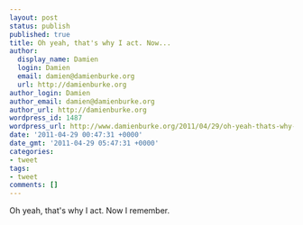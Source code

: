 ```yaml
---
layout: post
status: publish
published: true
title: Oh yeah, that's why I act. Now...
author:
  display_name: Damien
  login: Damien
  email: damien@damienburke.org
  url: http://damienburke.org
author_login: Damien
author_email: damien@damienburke.org
author_url: http://damienburke.org
wordpress_id: 1487
wordpress_url: http://www.damienburke.org/2011/04/29/oh-yeah-thats-why-i-act-now/
date: '2011-04-29 00:47:31 +0000'
date_gmt: '2011-04-29 05:47:31 +0000'
categories:
- tweet
tags:
- tweet
comments: []
---
```

<p>Oh yeah, that's why I act. Now I remember.</p>
